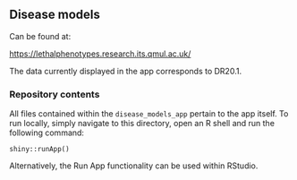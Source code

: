 ## Disease models

Can be found at:

https://lethalphenotypes.research.its.qmul.ac.uk/

The data currently displayed in the app corresponds to DR20.1.

### Repository contents

All files contained within the `disease_models_app` pertain to the app itself.
To run locally, simply navigate to this directory, open an R shell and run the following command:
```
shiny::runApp()
```
Alternatively, the Run App functionality can be used within RStudio.

